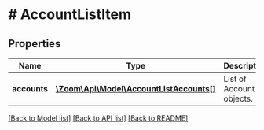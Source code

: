 # # AccountListItem

## Properties

Name | Type | Description | Notes
------------ | ------------- | ------------- | -------------
**accounts** | [**\Zoom\Api\Model\AccountListAccounts[]**](AccountListAccounts.md) | List of Account objects. | [optional] 

[[Back to Model list]](../../README.md#documentation-for-models) [[Back to API list]](../../README.md#documentation-for-api-endpoints) [[Back to README]](../../README.md)



